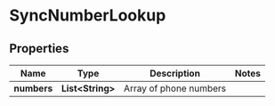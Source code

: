 
# SyncNumberLookup

## Properties
Name | Type | Description | Notes
------------ | ------------- | ------------- | -------------
**numbers** | **List&lt;String&gt;** | Array of phone numbers | 



